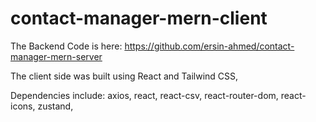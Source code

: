 # contact-manager-mern-client

The Backend Code is here: https://github.com/ersin-ahmed/contact-manager-mern-server

The client side was built using React and Tailwind CSS,

Dependencies include:
axios,
react,
react-csv,
react-router-dom,
react-icons,
zustand,
